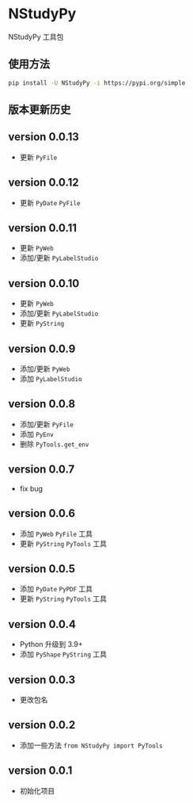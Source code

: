 # NStudyPy 
NStudyPy 工具包


## 使用方法
```bash
pip install -U NStudyPy -i https://pypi.org/simple
```

## 版本更新历史

## version 0.0.13
- 更新 `PyFile`

## version 0.0.12
- 更新 `PyDate` `PyFile`

## version 0.0.11
- 更新 `PyWeb`
- 添加/更新 `PyLabelStudio`

## version 0.0.10
- 更新 `PyWeb`
- 添加/更新 `PyLabelStudio`
- 更新 `PyString`

## version 0.0.9
- 添加/更新 `PyWeb`
- 添加 `PyLabelStudio`

## version 0.0.8
- 添加/更新 `PyFile`
- 添加 `PyEnv`
- 删除 `PyTools.get_env`

## version 0.0.7
- fix bug

## version 0.0.6
- 添加 `PyWeb` `PyFile` 工具
- 更新 `PyString` `PyTools` 工具

## version 0.0.5
- 添加 `PyDate` `PyPDF` 工具
- 更新 `PyString` `PyTools` 工具

## version 0.0.4
- Python 升级到 3.9+
- 添加 `PyShape` `PyString` 工具

## version 0.0.3
- 更改包名

## version 0.0.2
- 添加一些方法 `from NStudyPy import PyTools`

## version 0.0.1
- 初始化项目